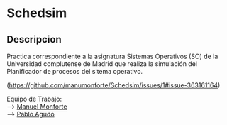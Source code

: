 # Schedsim

## Descripcion
Practica correspondiente a la asignatura Sistemas Operativos (SO) de la Universidad complutense de Madrid que realiza la simulación del Planificador de procesos del sitema operativo.

(https://github.com/manumonforte/Schedsim/issues/1#issue-363161164)

Equipo de Trabajo:<br />
  --> [Manuel Monforte](https://github.com/manumonforte)<br />
  --> [Pablo Agudo](https://github.com/pibloo94)<br />
